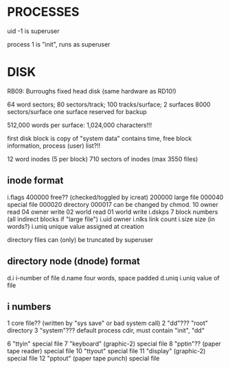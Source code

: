 PROCESSES
=========

uid -1 is superuser

process 1 is "init", runs as superuser

DISK
====

RB09: Burroughs fixed head disk (same hardware as RD10!)

64 word sectors; 80 sectors/track; 100 tracks/surface; 2 surfaces
8000 sectors/surface
one surface reserved for backup

512,000 words per surface: 1,024,000 characters!!!

first disk block is copy of "system data"
        contains time, free block information, process (user) list?!!

12 word inodes (5 per block)
710 sectors of inodes (max 3550 files)

inode format
------------
   i.flags
        400000  free?? (checked/toggled by icreat)
        200000  large file
        000040  special file
        000020  directory
        000017  can be changed by chmod.
            10  owner read
            04  owner write
            02  world read
            01  world write
   i.dskps      7 block numbers (all indirect blocks if "large file")
   i.uid        owner
   i.nlks       link count
   i.size       size (in words?)
   i.uniq       unique value assigned at creation

directory files can (only) be truncated by superuser

directory node (dnode) format
-----------------------------
   d.i          i-number of file
   d.name       four words, space padded
   d.uniq       i.uniq value of file

i numbers
---------

  1     core file?? (written by "sys save" or bad system call)
  2     "dd"??? "root" directory
  3     "system"??? default process cdir, must contain "init", "dd"

  6     "ttyin" special file
  7     "keyboard" (graphic-2) special file
  8     "pptin"?? (paper tape reader) special file
  10    "ttyout" special file
  11    "display" (graphic-2) special file
  12    "pptout" (paper tape punch) special file
